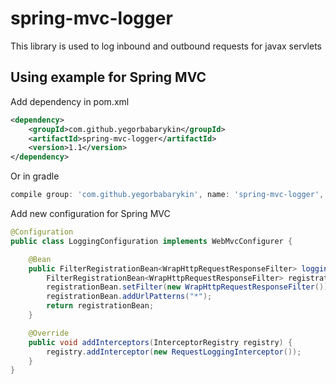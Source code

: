 # spring-mvc-logger
This library is used to log inbound and outbound requests for javax servlets

## Using example for Spring MVC
Add dependency in pom.xml
```xml
<dependency>
    <groupId>com.github.yegorbabarykin</groupId>
    <artifactId>spring-mvc-logger</artifactId>
    <version>1.1</version>
</dependency>
```
Or in gradle
```groovy
compile group: 'com.github.yegorbabarykin', name: 'spring-mvc-logger', version: '1.0'
```

Add new configuration for Spring MVC
```java
@Configuration
public class LoggingConfiguration implements WebMvcConfigurer {

    @Bean
    public FilterRegistrationBean<WrapHttpRequestResponseFilter> loggingFilter() {
        FilterRegistrationBean<WrapHttpRequestResponseFilter> registrationBean = new FilterRegistrationBean<>();
        registrationBean.setFilter(new WrapHttpRequestResponseFilter());
        registrationBean.addUrlPatterns("*");
        return registrationBean;
    }

    @Override
    public void addInterceptors(InterceptorRegistry registry) {
        registry.addInterceptor(new RequestLoggingInterceptor());
    }
}
```